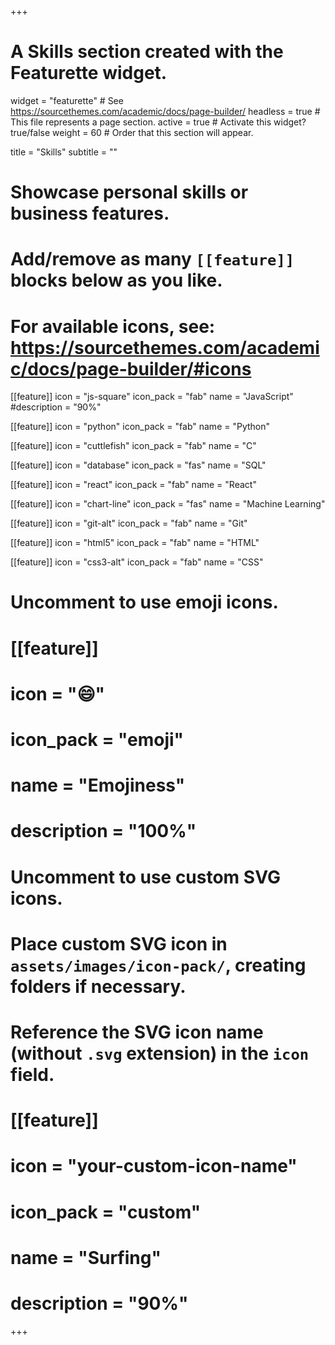 +++
# A Skills section created with the Featurette widget.
widget = "featurette"  # See https://sourcethemes.com/academic/docs/page-builder/
headless = true  # This file represents a page section.
active = true  # Activate this widget? true/false
weight = 60  # Order that this section will appear.

title = "Skills"
subtitle = ""

# Showcase personal skills or business features.
# 
# Add/remove as many `[[feature]]` blocks below as you like.
# 
# For available icons, see: https://sourcethemes.com/academic/docs/page-builder/#icons

[[feature]]
  icon = "js-square"
  icon_pack = "fab"
  name = "JavaScript"
  #description = "90%"
  
[[feature]]
  icon = "python"
  icon_pack = "fab"
  name = "Python" 
  
[[feature]]
  icon = "cuttlefish"
  icon_pack = "fab"
  name = "C"

[[feature]]
 icon = "database"
 icon_pack = "fas"
 name = "SQL"
 
[[feature]]
 icon = "react"
 icon_pack = "fab"
 name = "React"

 [[feature]]
 icon = "chart-line"
 icon_pack = "fas"
 name = "Machine Learning"

[[feature]]
 icon = "git-alt"
 icon_pack = "fab"
 name = "Git"

[[feature]]
 icon = "html5"
 icon_pack = "fab"
 name = "HTML"

[[feature]]
 icon = "css3-alt"
 icon_pack = "fab"
 name = "CSS"

# Uncomment to use emoji icons.
# [[feature]]
#  icon = ":smile:"
#  icon_pack = "emoji"
#  name = "Emojiness"
#  description = "100%"  

# Uncomment to use custom SVG icons.
# Place custom SVG icon in `assets/images/icon-pack/`, creating folders if necessary.
# Reference the SVG icon name (without `.svg` extension) in the `icon` field.
# [[feature]]
#  icon = "your-custom-icon-name"
#  icon_pack = "custom"
#  name = "Surfing"
#  description = "90%"

+++
